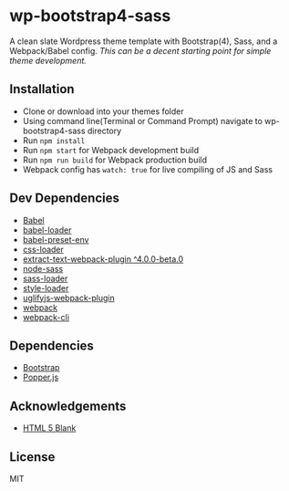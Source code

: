 # wp-bootstrap4-sass

A clean slate Wordpress theme template with Bootstrap(4), Sass, and a Webpack/Babel config.
_This can be a decent starting point for simple theme development._

## Installation

- Clone or download into your themes folder
- Using command line(Terminal or Command Prompt) navigate to wp-bootstrap4-sass directory
- Run `npm install`
- Run `npm start` for Webpack development build
- Run `npm run build` for Webpack production build
- Webpack config has `watch: true` for live compiling of JS and Sass

## Dev Dependencies

- [Babel](https://babeljs.io/)
- [babel-loader](https://github.com/babel/babel-loader)
- [babel-preset-env](https://github.com/babel/babel/tree/master/packages/babel-preset-env)
- [css-loader](https://www.npmjs.com/package/css-loader)
- [extract-text-webpack-plugin ^4.0.0-beta.0](https://github.com/webpack-contrib/extract-text-webpack-plugin)
- [node-sass](https://www.npmjs.com/package/node-sass)
- [sass-loader](https://www.npmjs.com/package/sass-loader)
- [style-loader](https://www.npmjs.com/package/style-loader)
- [uglifyjs-webpack-plugin](https://www.npmjs.com/package/uglifyjs-webpack-plugin)
- [webpack](https://webpack.js.org/)
- [webpack-cli](https://webpack.js.org/api/cli/)

## Dependencies

- [Bootstrap](https://getbootstrap.com/)
- [Popper.js](https://popper.js.org/)

## Acknowledgements

- [HTML 5 Blank](https://github.com/toddmotto/html5blank)

## License

MIT
